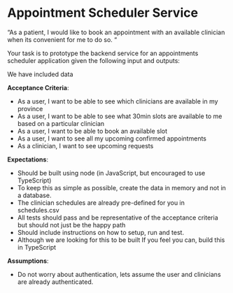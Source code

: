 # Appointment Scheduler Service
“As a patient, I would like to book an appointment with an available clinician when its convenient for me to do so. “

Your task is to prototype the backend service for an appointments scheduler application given the following input and outputs:

We have included data 

**Acceptance Criteria**:
* As a user, I want to be able to see which clinicians are available in my province
* As a user, I want to be able to see what 30min slots are available to me based on a particular clinician
* As a user, I want to be able to book an available slot
* As a user, I want to see all my upcoming confirmed appointments
* As a clinician, I want to see upcoming requests

**Expectations**:
* Should be built using node (in JavaScript, but encouraged to use TypeScript)
* To keep this as simple as possible, create the data in memory and not in a database.
* The clinician schedules are already pre-defined for you in schedules.csv
* All tests should pass and be representative of the acceptance criteria but should not just be the happy path
* Should include instructions on how to setup, run and test.
* Although we are looking for this to be built If you feel you can, build this in TypeScript

**Assumptions**:
* Do not worry about authentication, lets assume the user and clinicians are already authenticated.
